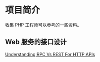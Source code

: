 # 项目简介
收集 PHP 工程师可以参考的一些资料。

## Web 服务的接口设计
[Understanding RPC Vs REST For HTTP APIs](https://www.smashingmagazine.com/2016/09/understanding-rest-and-rpc-for-http-apis/)
